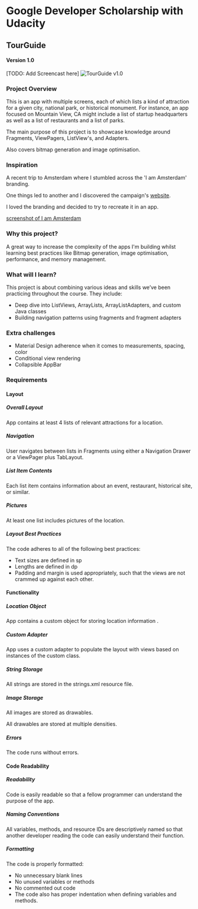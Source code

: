 # Google Developer Scholarship with Udacity

## TourGuide 

#### Version 1.0
[TODO: Add Screencast here]
![TourGuide v1.0]()

### Project Overview

This is an app with multiple screens, each of which lists a kind of attraction for a given city, national park, or historical monument. For instance, an app focused on Mountain View, CA might include a list of startup headquarters as well as a list of restaurants and a list of parks.

The main purpose of this project is to showcase knowledge around Fragments, ViewPagers, ListView's, and Adapters.

Also covers bitmap generation and image optimisation.

### Inspiration

A recent trip to Amsterdam where I stumbled across the 'I am Amsterdam' branding. 

One things led to another and I discovered the campaign's [website](https://www.iamsterdam.com/en/).

I loved the branding and decided to try to recreate it in an app. 

[screenshot of I am Amsterdam]()

### Why this project?
  
A great way to increase the complexity of the apps I'm building whilst learning best practices like Bitmap generation, image optimisation, performance, and memory management.

### What will I learn?

This project is about combining various ideas and skills we’ve been practicing throughout the course. They include:
* Deep dive into ListViews, ArrayLists, ArrayListAdapters, and custom Java classes
* Building navigation patterns using fragments and fragment adapters

### Extra challenges

* Material Design adherence when it comes to measurements, spacing, color
* Conditional view rendering
* Collapsible AppBar

### Requirements

#### Layout

##### Overall Layout

App contains at least 4 lists of relevant attractions for a location.

##### Navigation

User navigates between lists in Fragments using either a Navigation Drawer or a ViewPager plus TabLayout.

##### List Item Contents

Each list item contains information about an event, restaurant, historical site, or similar.

##### Pictures

At least one list includes pictures of the location.

##### Layout Best Practices

The code adheres to all of the following best practices:
- Text sizes are defined in sp
- Lengths are defined in dp
- Padding and margin is used appropriately, such that the views are not crammed up against each other.

#### Functionality

##### Location Object

App contains a custom object for storing location information .

##### Custom Adapter

App uses a custom adapter to populate the layout with views based on instances of the custom class.

##### String Storage

All strings are stored in the strings.xml resource file.

##### Image Storage

All images are stored as drawables.

All drawables are stored at multiple densities.

##### Errors

The code runs without errors.


#### Code Readability

##### Readability

Code is easily readable so that a fellow programmer can understand the purpose of the app.

##### Naming Conventions

All variables, methods, and resource IDs are descriptively named so that another developer reading the code can easily understand their function.

##### Formatting

The code is properly formatted:
- No unnecessary blank lines
- No unused variables or methods
- No commented out code
- The code also has proper indentation when defining variables and methods.